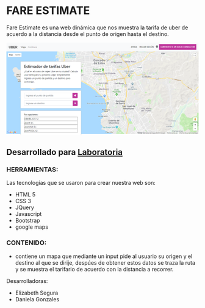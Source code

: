 # FARE ESTIMATE
Fare Estimate es una web dinámica que nos muestra la tarifa de uber de acuerdo a la distancia desde el punto de origen hasta el destino.

![Sin titulo](public/assets/images/uber.png)

## Desarrollado para [Laboratoria](http://laboratoria.la) 

### HERRAMIENTAS:  
Las tecnologías que se usaron para crear nuestra web son:
- HTML 5
- CSS 3
- JQuery
- Javascript
- Bootstrap
- google maps
### CONTENIDO:  
- contiene un mapa que mediante un input pide al usuario su origen y el destino al que se dirije, despúes de obtener estos datos se traza la ruta y se muestra el tarifario de acuerdo con la distancia a recorrer.

Desarrolladoras: 
- Elizabeth Segura
- Daniela Gonzales